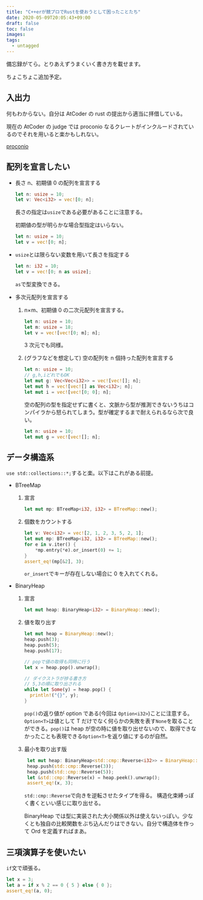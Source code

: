 ```yaml
---
title: "C++erが競プロでRustを使おうとして困ったことたち"
date: 2020-05-09T20:05:43+09:00
draft: false
toc: false
images:
tags:
  - untagged
---
```


備忘録がてら。とりあえずうまくいく書き方を載せます。

ちょこちょこ追加予定。

## 入出力

何もわからない。自分は AtCoder の rust の提出から適当に拝借している。

現在の AtCoder の judge では proconio なるクレートがインクルードされているのでそれを用いると楽かもしれない。

<a href="https://docs.rs/proconio/0.4.1/proconio/" target="_blank">proconio</a>

## 配列を宣言したい

- 長さ n、初期値 0 の配列を宣言する

  ```rs
  let n: usize = 10;
  let v: Vec<i32> = vec![0; n];
  ```

  長さの指定は`usize`である必要があることに注意する。

  初期値の型が明らかな場合型指定はいらない。

  ```rs
  let n: usize = 10;
  let v = vec![0; n];
  ```

- `usize`とは限らない変数を用いて長さを指定する

  ```rs
  let n: i32 = 10;
  let v = vec![0; n as usize];
  ```

  `as`で型変換できる。

- 多次元配列を宣言する

  1.  n×m、初期値 0 の二次元配列を宣言する。

      ```rs
      let n: usize = 10;
      let m: usize = 18;
      let v = vec![vec![0; m]; n];
      ```

      3 次元でも同様。

  2.  (グラフなどを想定して) 空の配列を n 個持った配列を宣言する

      ```rs
      let n: usize = 10;
      // g,h,iどれでもOK
      let mut g: Vec<Vec<i32>> = vec![vec![]; n];
      let mut h = vec![vec![] as Vec<i32>; n];
      let mut i = vec![vec![0; 0]; n];
      ```

      空の配列の型を指定せずに書くと、文脈から型が推測できないうちはコンパイラから怒られてしまう。型が確定するまで耐えられるなら次で良い。

      ```rs
      let n: usize = 10;
      let mut g = vec![vec![]; n];
      ```

## データ構造系

`use std::collections::*;`すると楽。以下はこれがある前提。

- BTreeMap

  1.  宣言

      ```rs
      let mut mp: BTreeMap<i32, i32> = BTreeMap::new();
      ```

  2.  個数をカウントする

      ```rs
      let v: Vec<i32> = vec![2, 1, 2, 3, 5, 2, 1];
      let mut mp: BTreeMap<i32, i32> = BTreeMap::new();
      for e in v.iter() {
          *mp.entry(*e).or_insert(0) += 1;
      }
      assert_eq!(mp[&2], 3);
      ```

      `or_insert`でキーが存在しない場合に 0 を入れてくれる。

- BinaryHeap

  1.  宣言
      ```rs
      let mut heap: BinaryHeap<i32> = BinaryHeap::new();
      ```
  1.  値を取り出す

      ```rs
      let mut heap = BinaryHeap::new();
      heap.push(3);
      heap.push(5);
      heap.push(17);

      // popで値の取得も同時に行う
      let x = heap.pop().unwrap();

      // ダイクストラが捗る書き方
      // 5,3の順に取り出される
      while let Some(y) = heap.pop() {
        println!("{}", y);
      }
      ```

      `pop()`の返り値が option である(今回は `Option<i32>`)ことに注意する。`Option<T>`は値として T だけでなく何らかの失敗を表す`None`を取ることができる。`pop()`は heap が空の時に値を取り出せないので、取得できなかったことも表現できる`Option<T>`を返り値にするのが自然。

  1.  最小を取り出す版

      ```rs
       let mut heap: BinaryHeap<std::cmp::Reverse<i32>> = BinaryHeap::new();
       heap.push(std::cmp::Reverse(3));
       heap.push(std::cmp::Reverse(5));
       let &std::cmp::Reverse(x) = heap.peek().unwrap();
       assert_eq!(x, 3);
      ```

      `std::cmp::Reverse`で向きを逆転させたタイプを得る。
      構造化束縛っぽく書くといい感じに取り出せる。

      BinaryHeap では型に実装された大小関係以外は使えないっぽい。少なくとも独自の比較関数をぶち込んだりはできない。自分で構造体を作って Ord を定義すればまあ。

## 三項演算子を使いたい

`if`文で頑張る。

```rs
let x = 3;
let a = if x % 2 == 0 { 5 } else { 0 };
assert_eq!(a, 0);
```
